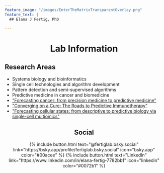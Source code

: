 ```yaml
---
feature_image: "/images/EnterTheMatrixTransparentOverlay.png"
feature_text: |
  ## Elana J Fertig, PhD

---
```


# <center>Lab Information</center>

## Research Areas
- Systems biology and bioinformatics
- Single cell technologies and algorithm development
- Pattern detection and semi-supervised algorithms
- Predictive medicine in cancer and biomedicine
- <a href="https://www.sciencedirect.com/science/article/pii/S2666634021002920" target="_blank">"Forecasting cancer: from precision medicine to predictive medicine"</a>
- <a href="https://aacrjournals.org/cancerdiscovery/article-abstract/13/5/1053/726193/Converging-on-a-Cure-The-Roads-to-Predictive" target="_blank">"Converging on a Cure: The Roads to Predictive Immunotherapy"</a>
- <a href="https://pubmed.ncbi.nlm.nih.gov/34660940/" target="_blank">"Forecasting cellular states: from descriptive to predictive biology via single-cell multiomics"</a>


<!--## Recent News
- Recent work published in *Neuron and Cell Systems* develops new algorithms for single cell genomics to track cellular transitions in the developing retina <a href="https://www.eurekalert.org/pub_releases/2019-05/jhm-fac052419.php" target="_blank">"Finding a cell's true identity"</a>
- See our recent review to learn more about applications of matrix factorization to genomics <a href="https://doi.org/10.1101/196915" target="_blank">Stein-O'Brien et al. Enter the matrix: factorization uncovers knowledge from omics.</a>-->

<!--## Funding
- NIH/NCI R01 and U01
- Johns Hopkins University Allegheny Award
- NCI GI SPORE Pilot Award
- <a href="https://www.hopkinsmedicine.org/news/media/releases/five_johns_hopkins_scientists_among_83_who_will_share_in_15_million_award_from_chan_zuckerberg_initiative_to_fund_computer_based_research_on_human_cells" target="_blank">CZI Collaborative Computational Tools for the Human Cell Atlas</a>-->

## <center>Social</center>

<center>{% include button.html text="@fertiglab.bsky.social" link="https://bsky.app/profile/fertiglab.bsky.social" icon="bsky.app" color="#00acee" %} {% include button.html text="LinkedIn" link="https://www.linkedin.com/in/elana-fertig-7782bb1" icon="linkedin" color="#0072b1" %}</center>
